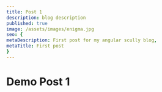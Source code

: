 ```yaml
---
title: Post 1
description: blog description
published: true
image: /assets/images/enigma.jpg
seo: {
metaDescription: First post for my angular scully blog,
metaTitle: First post
}
---
```


# Demo Post 1
